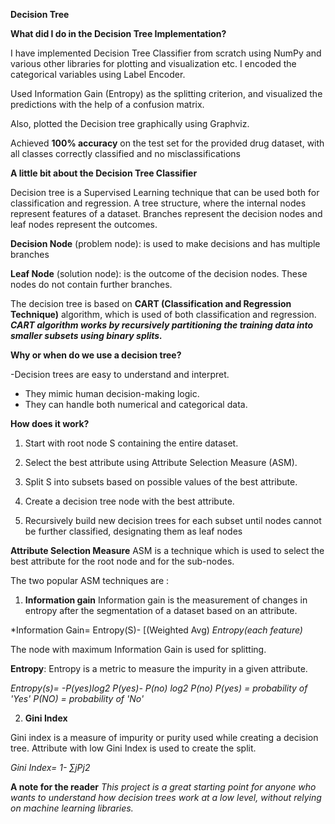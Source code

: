 
**Decision Tree**<br/>

**What did I do in the Decision Tree Implementation?** <br/>

I have implemented Decision Tree Classifier from scratch using NumPy and various other libraries for plotting and visualization etc. 
I encoded the categorical variables using Label Encoder.

Used Information Gain (Entropy) as the splitting criterion, and visualized the predictions with the help of a confusion matrix.<br/>

Also, plotted the Decision tree graphically using Graphviz.

Achieved **100% accuracy** on the test set for the provided drug dataset, with all classes
correctly classified and no misclassifications


**A little bit about the Decision Tree Classifier**<br/>

Decision tree is a Supervised Learning technique that can be used both for classification and regression.
A tree structure, where the internal nodes represent features of a dataset. Branches represent the decision nodes and leaf nodes represent the outcomes.

**Decision Node** (problem node): is used to make decisions and has multiple branches

**Leaf Node** (solution node): is the outcome of the decision nodes. These nodes do not contain further branches.

The decision tree is based on **CART (Classification and Regression Technique)** algorithm, which is used of both classification and regression. 
***CART algorithm works by recursively partitioning the training data into smaller subsets using binary splits.***

**Why or when do we use a decision tree?** <br/>

-Decision trees are easy to understand and interpret.
- They mimic human decision-making logic.
- They can handle both numerical and categorical data.

**How does it work?** <br/>

1. Start with root node S containing the entire dataset.

2. Select the best attribute using Attribute Selection Measure (ASM).

3. Split S into subsets based on possible values of the best attribute.

4. Create a decision tree node with the best attribute.

5. Recursively build new decision trees for each subset until nodes cannot be further classified, designating them as leaf nodes

**Attribute Selection Measure**
ASM is a technique which is used to select the best attribute for the root node and for the sub-nodes.

The two popular ASM techniques are :<br/>

1. **Information gain**
Information gain is the measurement of changes in entropy after the segmentation of a dataset based on an attribute.

*Information Gain= Entropy(S)- [(Weighted Avg) *Entropy(each feature)*

The node with maximum Information Gain is used for splitting.

**Entropy**: Entropy is a metric to measure the impurity in a given attribute.

*Entropy(s)= -P(yes)log2 P(yes)- P(no) log2 P(no)
P(yes) = probability of 'Yes'
P(NO) = probability of 'No'*

2. **Gini Index**

Gini index is a measure of impurity or purity used while creating a decision tree. Attribute with low Gini Index is used to create the split.

*Gini Index= 1- ∑jPj2*

**A note for the reader**
*This project is a great starting point for anyone who wants to understand how decision trees
work at a low level, without relying on machine learning libraries.*


